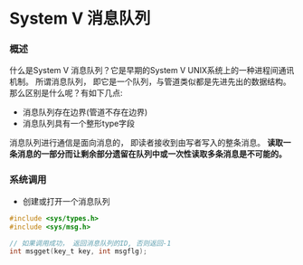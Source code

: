 # System V 消息队列

### 概述

什么是System V 消息队列？它是早期的System V UNIX系统上的一种进程间通讯机制。 所谓消息队列， 即它是一个队列，与管道类似都是先进先出的数据结构。那么区别是什么呢？有如下几点:

- 消息队列存在边界(管道不存在边界)
- 消息队列具有一个整形type字段

消息队列进行通信是面向消息的， 即读者接收到由写者写入的整条消息。 **读取一条消息的一部分而让剩余部分遗留在队列中或一次性读取多条消息是不可能的。**

### 系统调用

- 创建或打开一个消息队列

```c
#include <sys/types.h>
#include <sys/msg.h>

// 如果调用成功， 返回消息队列的ID, 否则返回-1
int msgget(key_t key, int msgflg);
```

